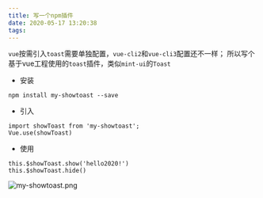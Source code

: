 ```yaml
---
title: 写一个npm插件
date: 2020-05-17 13:20:38
tags:
---
```

`vue`按需引入`toast`需要单独配置，`vue-cli2`和`vue-cli3`配置还不一样；
所以写个基于vue工程使用的`toast`插件，类似`mint-ui`的`Toast`
- 安装
```
npm install my-showtoast --save
```
- 引入
```
import showToast from 'my-showtoast';
Vue.use(showToast)
```
- 使用
```
this.$showToast.show('hello2020!')
this.$showToast.hide()
```

![my-showtoast.png](https://upload-images.jianshu.io/upload_images/13511312-3dda2ef6371a12f1.png?imageMogr2/auto-orient/strip%7CimageView2/2/w/1240)

